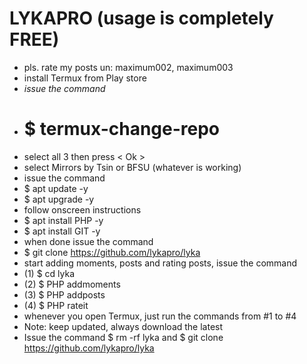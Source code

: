 # LYKAPRO (usage is completely FREE)
- pls. rate my posts un: maximum002, maximum003
- install Termux from Play store
- <i>issue the command</i>
- <h1>$ termux-change-repo</h1>
- select all 3 then press < Ok >
- select Mirrors by Tsin or BFSU (whatever is working)
- issue the command
- $ apt update -y
- $ apt upgrade -y
- follow onscreen instructions
- $ apt install PHP -y
- $ apt install GIT -y
- when done issue the command
- $ git clone https://github.com/lykapro/lyka
- start adding moments, posts and rating posts, issue the command 
- (1) $ cd lyka
- (2) $ PHP addmoments
- (3) $ PHP addposts
- (4) $ PHP rateit
- whenever you open Termux, just run the commands from #1 to #4
- Note: keep updated, always download the latest
- Issue the command $ rm -rf lyka and $ git clone https://github.com/lykapro/lyka
